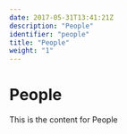 ```yaml
---
date: 2017-05-31T13:41:21Z
description: "People"
identifier: "people"
title: "People"
weight: "1"
---
```


# People
This is the content for People